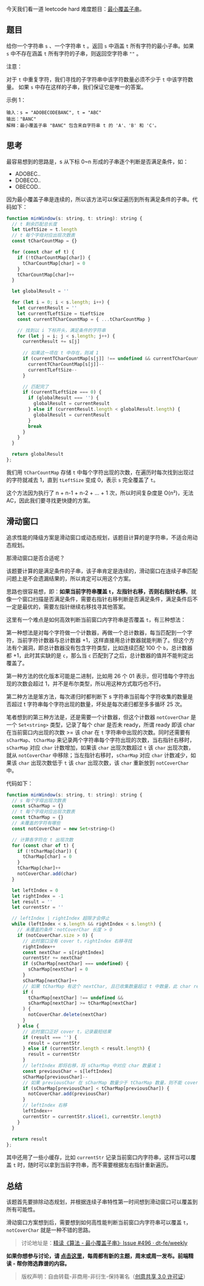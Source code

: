 今天我们看一道 leetcode hard 难度题目：[最小覆盖子串](https://leetcode.cn/problems/minimum-window-substring/description/)。

## 题目

给你一个字符串 `s` 、一个字符串 `t` 。返回 `s` 中涵盖 `t` 所有字符的最小子串。如果 `s` 中不存在涵盖 `t` 所有字符的子串，则返回空字符串 `""` 。

注意：

对于 `t` 中重复字符，我们寻找的子字符串中该字符数量必须不少于 `t` 中该字符数量。
如果 `s` 中存在这样的子串，我们保证它是唯一的答案。
 
示例 1：
```
输入：s = "ADOBECODEBANC", t = "ABC"
输出："BANC"
解释：最小覆盖子串 "BANC" 包含来自字符串 t 的 'A'、'B' 和 'C'。
```

## 思考

最容易想到的思路是，s 从下标 0~n 形成的子串逐个判断是否满足条件，如：

- ADOBEC..
- DOBECO..
- OBECOD..

因为最小覆盖子串是连续的，所以该方法可以保证遍历到所有满足条件的子串。代码如下：

```js
function minWindow(s: string, t: string): string {
  // t 剩余匹配总长度
  let tLeftSize = t.length
  // t 每个字母对应出现次数表
  const tCharCountMap = {}

  for (const char of t) {
    if (!tCharCountMap[char]) {
      tCharCountMap[char] = 0
    }
    tCharCountMap[char]++
  }

  let globalResult = ''

  for (let i = 0; i < s.length; i++) {
    let currentResult = ''
    let currentTLeftSize = tLeftSize
    const currentTCharCountMap = { ...tCharCountMap }

    // 找到以 i 下标开头，满足条件的字符串
    for (let j = i; j < s.length; j++) {
      currentResult += s[j]
      
      // 如果这一项在 t 中存在，则减 1
      if (currentTCharCountMap[s[j]] !== undefined && currentTCharCountMap[s[j]] !== 0) {
        currentTCharCountMap[s[j]]--
        currentTLeftSize--
      }

      // 匹配完了
      if (currentTLeftSize === 0) {
        if (globalResult === '') {
          globalResult = currentResult
        } else if (currentResult.length < globalResult.length) {
          globalResult = currentResult
        }
        break
      }
    }
  }

  return globalResult
};
```

我们用 `tCharCountMap` 存储 `t` 中每个字符出现的次数，在遍历时每次找到出现过的字符就减去 1，直到 `tLeftSize` 变成 0，表示 `s` 完全覆盖了 `t`。

这个方法因为执行了 n + n-1 + n-2 + ... + 1 次，所以时间复杂度是 O(n²)，无法 AC，因此我们要寻找更快捷的方案。

## 滑动窗口

追求性能的降级方案是滑动窗口或动态规划，该题目计算的是字符串，不适合用动态规划。

那滑动窗口是否合适呢？

该题要计算的是满足条件的子串，该子串肯定是连续的，滑动窗口在连续子串匹配问题上是不会遗漏结果的，所以肯定可以用这个方案。

思路也很容易想，即：**如果当前字符串覆盖 `t`，左指针右移，否则右指针右移**。就像一个窗口扫描是否满足条件，需要右指针右移判断是否满足条件，满足条件后不一定是最优的，需要左指针继续右移找寻其他答案。

这里有一个难点是如何高效判断当前窗口内字符串是否覆盖 `t`，有三种想法：

第一种想法是对每个字符做一个计数器，再做一个总计数器，每当匹配到一个字符，当前字符计数器与总计数器 +1，这样直接用总计数器就能判断了。但这个方法有个漏洞，即总计数器没有包含字符类型，比如连续匹配 100 个 `b`，总计数器都 +1，此时其实缺的是 `c`，那么当 `c` 匹配到了之后，总计数器的值并不能判定出覆盖了。

第一种方法的优化版本可能是二进制，比如用 26 个 01 表示，但可惜每个字符出现的次数会超过 1，并不是布尔类型，所以用这种方式取巧也不行。

第二种方法是笨方法，每次递归时都判断下 s 字符串当前每个字符收集的数量是否超过 t 字符串每个字符出现的数量，坏处是每次递归都至多多循环 25 次。

笔者想到的第三种方法是，还是需要一个计数器，但这个计数器 `notCoverChar` 是一个 `Set<string>` 类型，记录了每个 char 是否未 ready，所谓 ready 即该 char 在当前窗口内出现的次数 >= 该 char 在 `t` 字符串中出现的次数。同时还需要有 `sCharMap`、`tCharMap` 来记录两个字符串每个字符出现的次数，当右指针右移时，`sCharMap` 对应 `char` 计数增加，如果该 `char` 出现次数超过 `t` 该 `char` 出现次数，就从 `notCoverChar` 中移除；当左指针右移时，`sCharMap` 对应 `char` 计数减少，如果该 `char` 出现次数低于 `t` 该 `char` 出现次数，该 `char` 重新放到 `notCoverChar` 中。

代码如下：

```js
function minWindow(s: string, t: string): string {
  // s 每个字母出现次数表
  const sCharMap = {}
  // t 每个字母对应出现次数表
  const tCharMap = {}
  // 未覆盖的字符有哪些
  const notCoverChar = new Set<string>()

  // 计算各字符在 t 出现次数
  for (const char of t) {
    if (!tCharMap[char]) {
      tCharMap[char] = 0
    }
    tCharMap[char]++
    notCoverChar.add(char)
  }

  let leftIndex = 0
  let rightIndex = -1
  let result = ''
  let currentStr = ''

  // leftIndex | rightIndex 超限才会停止
  while (leftIndex < s.length && rightIndex < s.length) {
    // 未覆盖的条件：notCoverChar 长度 > 0
    if (notCoverChar.size > 0) {
      // 此时窗口没有 cover t，rightIndex 右移寻找
      rightIndex++
      const nextChar = s[rightIndex]
      currentStr += nextChar
      if (sCharMap[nextChar] === undefined) {
        sCharMap[nextChar] = 0
      }
      sCharMap[nextChar]++
      // 如果 tCharMap 有这个 nextChar, 且已收集数量超过 t 中数量，此 char ready
      if (
        tCharMap[nextChar] !== undefined &&
        sCharMap[nextChar] >= tCharMap[nextChar]
      ) {
        notCoverChar.delete(nextChar)
      }
    } else {
      // 此时窗口正好 cover t，记录最短结果
      if (result === '') {
        result = currentStr
      } else if (currentStr.length < result.length) {
        result = currentStr
      }
      // leftIndex 即将右移，将 sCharMap 中对应 char 数量减 1
      const previousChar = s[leftIndex]
      sCharMap[previousChar]--
      // 如果 previousChar 在 sCharMap 数量少于 tCharMap 数量，则不能 cover
      if (sCharMap[previousChar] < tCharMap[previousChar]) {
        notCoverChar.add(previousChar)
      }
      // leftIndex 右移
      leftIndex++
      currentStr = currentStr.slice(1, currentStr.length)
    }
  }
  
  return result
};
```

其中还用了一些小缓存，比如 `currentStr` 记录当前窗口内字符串，这样当可以覆盖 `t` 时，随时可以拿到当前字符串，而不需要根据左右指针重新遍历。

## 总结

该题首先要排除动态规划，并根据连续子串特性第一时间想到滑动窗口可以覆盖到所有可能性。

滑动窗口方案想到后，需要想到如何高性能判断当前窗口内字符串可以覆盖 `t`，`notCoverChar` 就是一种不错的思路。

> 讨论地址是：[精读《算法 - 最小覆盖子串》· Issue #496 · dt-fe/weekly](https://github.com/dt-fe/weekly/issues/496)

**如果你想参与讨论，请 [点击这里](https://github.com/dt-fe/weekly)，每周都有新的主题，周末或周一发布。前端精读 - 帮你筛选靠谱的内容。**

> 版权声明：自由转载-非商用-非衍生-保持署名（[创意共享 3.0 许可证](https://creativecommons.org/licenses/by-nc-nd/3.0/deed.zh)）
